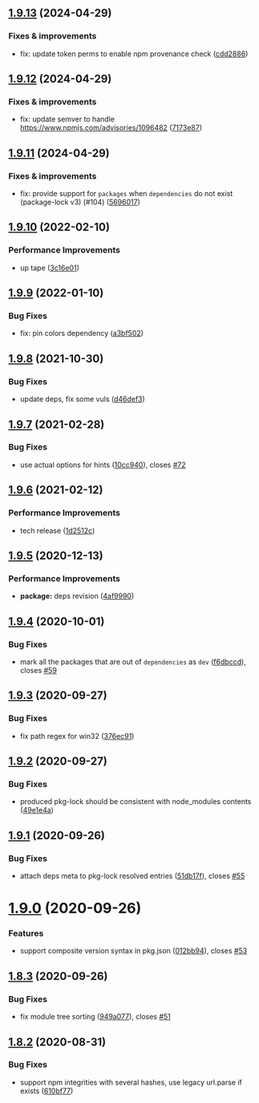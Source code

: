## [1.9.13](https://github.com/imsnif/synp/compare/v1.9.12...v1.9.13) (2024-04-29)

### Fixes & improvements
* fix: update token perms to enable npm provenance check ([cdd2886](https://github.com/imsnif/synp/commit/cdd28860983303e5901e62934e06fc8233809655))

## [1.9.12](https://github.com/imsnif/synp/compare/v1.9.11...v1.9.12) (2024-04-29)

### Fixes & improvements
* fix: update semver to handle https://www.npmjs.com/advisories/1096482 ([7173e87](https://github.com/imsnif/synp/commit/7173e8777f7e605bbc295d16b71174dff9a2e4ae))

## [1.9.11](https://github.com/imsnif/synp/compare/v1.9.10...v1.9.11) (2024-04-29)

### Fixes & improvements
* fix: provide support for `packages` when `dependencies` do not exist (package-lock v3) (#104) ([5696017](https://github.com/imsnif/synp/commit/5696017d9f204f5bca2aa93de0e87e692ef11d9a))

## [1.9.10](https://github.com/imsnif/synp/compare/v1.9.9...v1.9.10) (2022-02-10)


### Performance Improvements

* up tape ([3c16e01](https://github.com/imsnif/synp/commit/3c16e015ded705f274555fbbbe19bc8ddee64c1d))

## [1.9.9](https://github.com/imsnif/synp/compare/v1.9.8...v1.9.9) (2022-01-10)

### Bug Fixes
* fix: pin colors dependency ([a3bf502](https://github.com/imsnif/synp/commit/a3bf502267a238ecfc71204185f63e5113bf7188))


## [1.9.8](https://github.com/imsnif/synp/compare/v1.9.7...v1.9.8) (2021-10-30)


### Bug Fixes

* update deps, fix some vuls ([d46def3](https://github.com/imsnif/synp/commit/d46def3bd54c63318d9148a778be5f9ddf248527))

## [1.9.7](https://github.com/imsnif/synp/compare/v1.9.6...v1.9.7) (2021-02-28)


### Bug Fixes

* use actual options for hints ([10cc940](https://github.com/imsnif/synp/commit/10cc94087df6e3a9cf6d9639c8ac18ed5e9adec3)), closes [#72](https://github.com/imsnif/synp/issues/72)

## [1.9.6](https://github.com/imsnif/synp/compare/v1.9.5...v1.9.6) (2021-02-12)


### Performance Improvements

* tech release ([1d2512c](https://github.com/imsnif/synp/commit/1d2512ca3de5ffe96d0b8ff4c63efc220c6bc202))

## [1.9.5](https://github.com/imsnif/synp/compare/v1.9.4...v1.9.5) (2020-12-13)


### Performance Improvements

* **package:** deps revision ([4af9990](https://github.com/imsnif/synp/commit/4af9990063377b5cc2d32b9d6931ac6b1405408c))

## [1.9.4](https://github.com/imsnif/synp/compare/v1.9.3...v1.9.4) (2020-10-01)


### Bug Fixes

* mark all the packages that are out of `dependencies` as `dev` ([f6dbccd](https://github.com/imsnif/synp/commit/f6dbccd45ed904a05df4aac2b072359e688734ef)), closes [#59](https://github.com/imsnif/synp/issues/59)

## [1.9.3](https://github.com/imsnif/synp/compare/v1.9.2...v1.9.3) (2020-09-27)


### Bug Fixes

* fix path regex for win32 ([376ec91](https://github.com/imsnif/synp/commit/376ec9131dd7b66ccca11b709faf36804b6ac906))

## [1.9.2](https://github.com/imsnif/synp/compare/v1.9.1...v1.9.2) (2020-09-27)


### Bug Fixes

* produced pkg-lock should be consistent with node_modules contents ([49e1e4a](https://github.com/imsnif/synp/commit/49e1e4a7d2584a85ab88ccac318c1c1ae94ebbdf))

## [1.9.1](https://github.com/imsnif/synp/compare/v1.9.0...v1.9.1) (2020-09-26)


### Bug Fixes

* attach deps meta to pkg-lock resolved entries ([51db17f](https://github.com/imsnif/synp/commit/51db17f4ed03b4eadc21337617572d6a648a3b22)), closes [#55](https://github.com/imsnif/synp/issues/55)

# [1.9.0](https://github.com/imsnif/synp/compare/v1.8.3...v1.9.0) (2020-09-26)


### Features

* support composite version syntax in pkg.json ([012bb94](https://github.com/imsnif/synp/commit/012bb946fa4e8df127112c670a6328daae8602d5)), closes [#53](https://github.com/imsnif/synp/issues/53)

## [1.8.3](https://github.com/imsnif/synp/compare/v1.8.2...v1.8.3) (2020-09-26)


### Bug Fixes

* fix module tree sorting ([949a077](https://github.com/imsnif/synp/commit/949a077830001e2b321593c9cd83a46de6f31df6)), closes [#51](https://github.com/imsnif/synp/issues/51)

## [1.8.2](https://github.com/imsnif/synp/compare/v1.8.1...v1.8.2) (2020-08-31)


### Bug Fixes

* support npm integrities with several hashes, use legacy url.parse if exists ([610bf77](https://github.com/imsnif/synp/commit/610bf77cea08ef5d89476caf287e48effa9db011))
